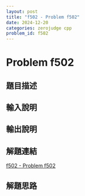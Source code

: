 ```yaml
---
layout: post
title: "f502 - Problem f502"
date: 2024-12-20
categories: zerojudge cpp
problem_id: f502
---
```


# Problem f502

## 題目描述



## 輸入說明



## 輸出說明



## 解題連結

[f502 - Problem f502](https://zerojudge.tw/ShowProblem?problemid=f502)

## 解題思路

